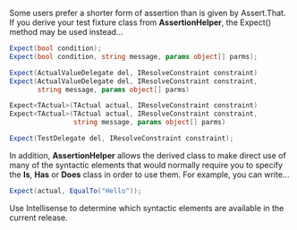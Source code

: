 Some users prefer a shorter form of assertion than is given by Assert.That.
If you derive your test fixture class from **AssertionHelper**, the
Expect() method may be used instead...

```C#
Expect(bool condition);
Expect(bool condition, string message, params object[] parms);

Expect(ActualValueDelegate del, IResolveConstraint constraint)
Expect(ActualValueDelegate del, IResolveConstraint constraint,
       string message, params object[] parms)

Expect<TActual>(TActual actual, IResolveConstraint constraint)
Expect<TActual>(TActual actual, IResolveConstraint constraint,
                string message, params object[] parms)

Expect(TestDelegate del, IResolveConstraint constraint);
```

In addition, **AssertionHelper** allows the derived class to make direct use of many of the syntactic elements that would normally require you to specify the **Is**, **Has** or **Does** class in order to use them. For example, you can write...

```C#
Expect(actual, EqualTo("Hello"));
```

Use Intellisense to determine which syntactic elements are available in the current release.
